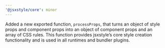 ```yaml
---
'@jsxstyle/core': minor
---
```


Added a new exported function, `processProps`, that turns an object of style props and component props into an object of component props and an array of CSS rules. This function provides jsxstyle’s core style creation functionality and is used in all runtimes and bundler plugins.
